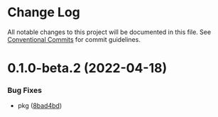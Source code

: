 # Change Log

All notable changes to this project will be documented in this file.
See [Conventional Commits](https://conventionalcommits.org) for commit guidelines.

# 0.1.0-beta.2 (2022-04-18)


### Bug Fixes

* pkg ([8bad4bd](http://10.215.171.199:7800/fe-pkgs/awaited/packages/select-ant-query-table/commits/8bad4bd1cab2245084a54d08201976f3fc5818f6))
